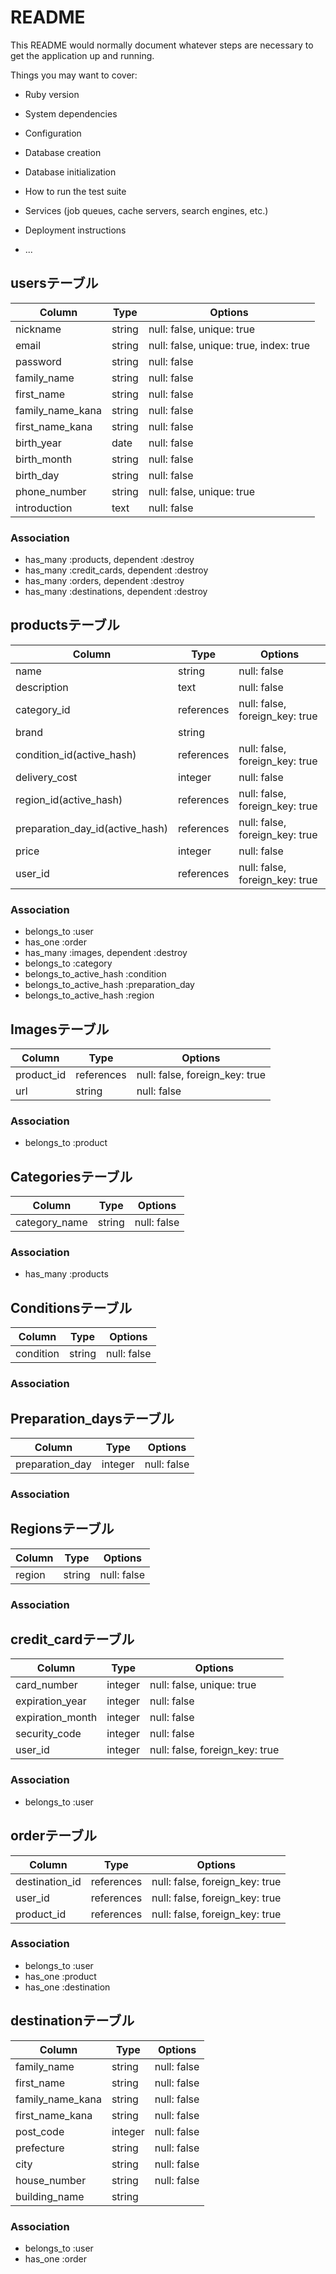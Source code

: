 # README

This README would normally document whatever steps are necessary to get the
application up and running.

Things you may want to cover:

* Ruby version

* System dependencies

* Configuration

* Database creation

* Database initialization

* How to run the test suite

* Services (job queues, cache servers, search engines, etc.)

* Deployment instructions

* ...

## usersテーブル
|Column|Type|Options|
|------|----|-------|
|nickname|string|null: false, unique: true|
|email|string|null: false, unique: true, index: true|
|password|string|null: false|
|family_name|string|null: false|
|first_name|string|null: false|
|family_name_kana|string|null: false|
|first_name_kana|string|null: false|
|birth_year|date|null: false|
|birth_month|string|null: false|
|birth_day|string|null: false|
|phone_number|string|null: false, unique: true|
|introduction|text|null: false|

### Association
- has_many :products, dependent :destroy
- has_many :credit_cards, dependent :destroy
- has_many :orders, dependent :destroy
- has_many :destinations, dependent :destroy

## productsテーブル
|Column|Type|Options|
|------|----|-------|
|name|string|null: false|
|description|text|null: false|
|category_id|references|null: false, foreign_key: true|
|brand|string|
|condition_id(active_hash)|references|null: false, foreign_key: true|
|delivery_cost|integer|null: false|
|region_id(active_hash)|references|null: false, foreign_key: true|
|preparation_day_id(active_hash)|references|null: false, foreign_key: true|
|price|integer|null: false|
|user_id|references|null: false, foreign_key: true|

### Association
- belongs_to :user
- has_one :order
- has_many :images, dependent :destroy
- belongs_to :category
- belongs_to_active_hash :condition
- belongs_to_active_hash :preparation_day
- belongs_to_active_hash :region

## Imagesテーブル
|Column|Type|Options|
|------|----|-------|
|product_id|references|null: false, foreign_key: true|
|url|string|null: false|

### Association
- belongs_to :product

## Categoriesテーブル
|Column|Type|Options|
|------|----|-------|
|category_name|string|null: false|

### Association
- has_many :products

## Conditionsテーブル
|Column|Type|Options|
|------|----|-------|
|condition|string|null: false|

### Association

##  Preparation_daysテーブル
|Column|Type|Options|
|------|----|-------|
|preparation_day|integer|null: false|

### Association

##  Regionsテーブル
|Column|Type|Options|
|------|----|-------|
|region|string|null: false|

### Association

## credit_cardテーブル
|Column|Type|Options|
|------|----|-------|
|card_number|integer|null: false, unique: true|
|expiration_year|integer|null: false|
|expiration_month|integer|null: false|
|security_code|integer|null: false|
|user_id|integer|null: false, foreign_key: true|

### Association
- belongs_to :user

## orderテーブル
|Column|Type|Options|
|------|----|-------|
|destination_id|references|null: false, foreign_key: true|
|user_id|references|null: false, foreign_key: true|
|product_id|references|null: false, foreign_key: true|

  ### Association
  - belongs_to :user
  - has_one :product
  - has_one :destination

## destinationテーブル
|Column|Type|Options|
|------|----|-------|
|family_name|string|null: false|
|first_name|string|null: false|
|family_name_kana|string|null: false|
|first_name_kana|string|null: false|
|post_code|integer|null: false|
|prefecture|string|null: false|
|city|string|null: false|
|house_number|string|null: false|
|building_name|string||

  ### Association
  - belongs_to :user
  - has_one :order

